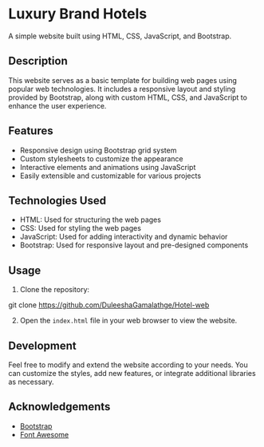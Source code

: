 # Luxury Brand Hotels

A simple website built using HTML, CSS, JavaScript, and Bootstrap.

## Description

This website serves as a basic template for building web pages using popular web technologies. It includes a responsive layout and styling provided by Bootstrap, along with custom HTML, CSS, and JavaScript to enhance the user experience.

## Features

- Responsive design using Bootstrap grid system
- Custom stylesheets to customize the appearance
- Interactive elements and animations using JavaScript
- Easily extensible and customizable for various projects

## Technologies Used

- HTML: Used for structuring the web pages
- CSS: Used for styling the web pages
- JavaScript: Used for adding interactivity and dynamic behavior
- Bootstrap: Used for responsive layout and pre-designed components

## Usage

1. Clone the repository:

git clone https://github.com/DuleeshaGamalathge/Hotel-web


2. Open the `index.html` file in your web browser to view the website.

## Development

Feel free to modify and extend the website according to your needs. You can customize the styles, add new features, or integrate additional libraries as necessary.

## Acknowledgements

- [Bootstrap](https://getbootstrap.com/)
- [Font Awesome](https://fontawesome.com/)

